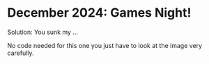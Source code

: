 # December 2024: Games Night!

Solution: You sunk my ...

No code needed for this one you just have to look at the image very carefully. 